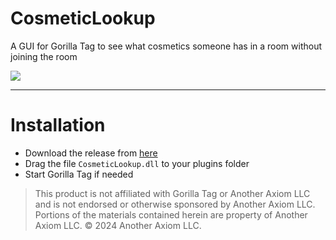 # CosmeticLookup
A GUI for Gorilla Tag to see what cosmetics someone has in a room without joining the room

<img src="https://i.imgur.com/gFqwlHe.png">

---

# Installation

- Download the release from [here](https://github.com/iiDk-the-actual/CosmeticLookup/releases/latest)
- Drag the file `CosmeticLookup.dll` to your plugins folder
- Start Gorilla Tag if needed

> This product is not affiliated with Gorilla Tag or Another Axiom LLC and is not endorsed or otherwise sponsored by Another Axiom LLC. Portions of the materials contained herein are property of Another Axiom LLC. © 2024 Another Axiom LLC.

